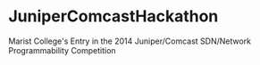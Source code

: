 JuniperComcastHackathon
=======================

Marist College's Entry in the 2014 Juniper/Comcast SDN/Network Programmability Competition
